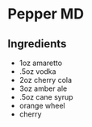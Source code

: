 # Pepper MD

## Ingredients

- 1oz amaretto
- .5oz vodka
- 2oz cherry cola
- 3oz amber ale
- .5oz cane syrup
- orange wheel
- cherry
